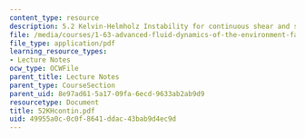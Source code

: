 ```yaml
---
content_type: resource
description: 5.2 Kelvin-Helmholz Instability for continuous shear and stratitication
file: /media/courses/1-63-advanced-fluid-dynamics-of-the-environment-fall-2002/49955a0c0c0f8641ddac43bab9d4ec9d_52KHcontin.pdf
file_type: application/pdf
learning_resource_types:
- Lecture Notes
ocw_type: OCWFile
parent_title: Lecture Notes
parent_type: CourseSection
parent_uid: 8e97ad61-5a17-09fa-6ecd-9633ab2ab9d9
resourcetype: Document
title: 52KHcontin.pdf
uid: 49955a0c-0c0f-8641-ddac-43bab9d4ec9d
---
```

